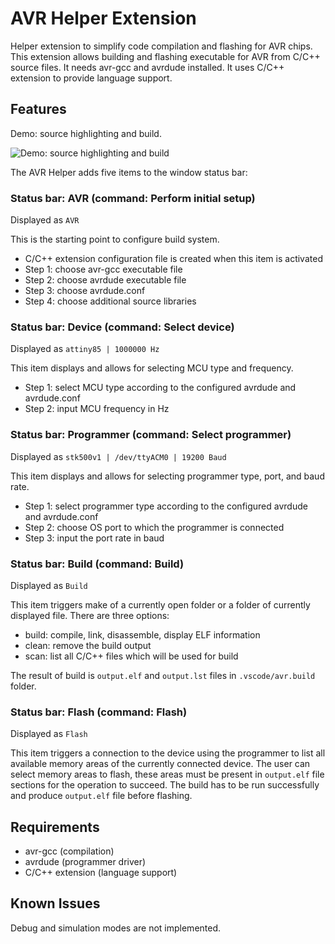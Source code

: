 # AVR Helper Extension

Helper extension to simplify code compilation and flashing for AVR chips. This extension allows building and flashing executable for AVR from C/C++ source files. It needs avr-gcc and avrdude installed. It uses C/C++ extension to provide language support.

## Features

Demo: source highlighting and build.

![Demo: source highlighting and build](https://github.com/Alex079/vscode-avr-helper/wiki/images/setup-and-build.gif)

The AVR Helper adds five items to the window status bar:

### Status bar: AVR (command: Perform initial setup)

Displayed as `AVR`

This is the starting point to configure build system.
- C/C++ extension configuration file is created when this item is activated
- Step 1: choose avr-gcc executable file
- Step 2: choose avrdude executable file
- Step 3: choose avrdude.conf
- Step 4: choose additional source libraries

### Status bar: Device (command: Select device)

Displayed as `attiny85 | 1000000 Hz`

This item displays and allows for selecting MCU type and frequency.
- Step 1: select MCU type according to the configured avrdude and avrdude.conf
- Step 2: input MCU frequency in Hz

### Status bar: Programmer (command: Select programmer)

Displayed as `stk500v1 | /dev/ttyACM0 | 19200 Baud`

This item displays and allows for selecting programmer type, port, and baud rate.
- Step 1: select programmer type according to the configured avrdude and avrdude.conf
- Step 2: choose OS port to which the programmer is connected
- Step 3: input the port rate in baud

### Status bar: Build (command: Build)

Displayed as `Build`

This item triggers make of a currently open folder or a folder of currently displayed file. There are three options:
- build: compile, link, disassemble, display ELF information
- clean: remove the build output
- scan: list all C/C++ files which will be used for build

The result of build is `output.elf` and `output.lst` files in `.vscode/avr.build` folder.

### Status bar: Flash (command: Flash)

Displayed as `Flash`

This item triggers a connection to the device using the programmer to list all available memory areas of the currently connected device. The user can select memory areas to flash, these areas must be present in `output.elf` file sections for the operation to succeed. The build has to be run successfully and produce `output.elf` file before flashing.

## Requirements

- avr-gcc (compilation)
- avrdude (programmer driver)
- C/C++ extension (language support)

## Known Issues

Debug and simulation modes are not implemented.
